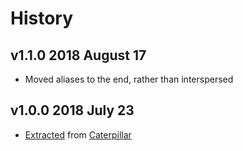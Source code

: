 # History

## v1.1.0 2018 August 17
- Moved aliases to the end, rather than interspersed

## v1.0.0 2018 July 23
- [Extracted](https://github.com/bevry/caterpillar/blob/1d7bc4eed526d3d3d78d546fee0a4107652c8f09/source/logger.js#L56-L72) from [Caterpillar](https://github.com/bevry/caterpillar)
